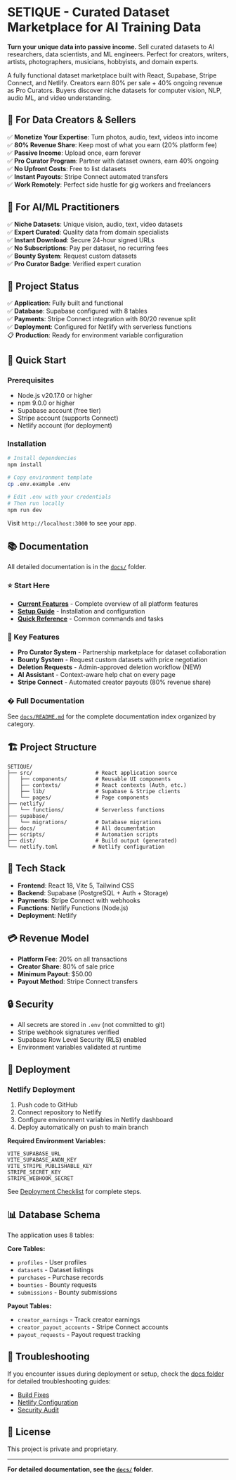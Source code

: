 # SETIQUE - Curated Dataset Marketplace for AI Training Data

**Turn your unique data into passive income.** Sell curated datasets to AI researchers, data scientists, and ML engineers. Perfect for creators, writers, artists, photographers, musicians, hobbyists, and domain experts.

A fully functional dataset marketplace built with React, Supabase, Stripe Connect, and Netlify. Creators earn 80% per sale + 40% ongoing revenue as Pro Curators. Buyers discover niche datasets for computer vision, NLP, audio ML, and video understanding.

## 🎯 For Data Creators & Sellers

✅ **Monetize Your Expertise**: Turn photos, audio, text, videos into income  
✅ **80% Revenue Share**: Keep most of what you earn (20% platform fee)  
✅ **Passive Income**: Upload once, earn forever  
✅ **Pro Curator Program**: Partner with dataset owners, earn 40% ongoing  
✅ **No Upfront Costs**: Free to list datasets  
✅ **Instant Payouts**: Stripe Connect automated transfers  
✅ **Work Remotely**: Perfect side hustle for gig workers and freelancers

## 🤖 For AI/ML Practitioners

✅ **Niche Datasets**: Unique vision, audio, text, video datasets  
✅ **Expert Curated**: Quality data from domain specialists  
✅ **Instant Download**: Secure 24-hour signed URLs  
✅ **No Subscriptions**: Pay per dataset, no recurring fees  
✅ **Bounty System**: Request custom datasets  
✅ **Pro Curator Badge**: Verified expert curation

## 🎯 Project Status

✅ **Application**: Fully built and functional  
✅ **Database**: Supabase configured with 8 tables  
✅ **Payments**: Stripe Connect integration with 80/20 revenue split  
✅ **Deployment**: Configured for Netlify with serverless functions  
📋 **Production**: Ready for environment variable configuration

## 🚀 Quick Start

### Prerequisites

- Node.js v20.17.0 or higher
- npm 9.0.0 or higher
- Supabase account (free tier)
- Stripe account (supports Connect)
- Netlify account (for deployment)

### Installation

```bash
# Install dependencies
npm install

# Copy environment template
cp .env.example .env

# Edit .env with your credentials
# Then run locally
npm run dev
```

Visit `http://localhost:3000` to see your app.

## 📚 Documentation

All detailed documentation is in the [`docs/`](./docs) folder.

### ⭐ Start Here

- **[Current Features](./docs/CURRENT_FEATURES.md)** - Complete overview of all platform features
- **[Setup Guide](./docs/SETUP_GUIDE.md)** - Installation and configuration
- **[Quick Reference](./docs/QUICK_REFERENCE.md)** - Common commands and tasks

### 🎯 Key Features

- **Pro Curator System** - Partnership marketplace for dataset collaboration
- **Bounty System** - Request custom datasets with price negotiation
- **Deletion Requests** - Admin-approved deletion workflow (NEW)
- **AI Assistant** - Context-aware help chat on every page
- **Stripe Connect** - Automated creator payouts (80% revenue share)

### � Full Documentation

See [`docs/README.md`](./docs/README.md) for the complete documentation index organized by category.


## 🏗️ Project Structure

```
SETIQUE/
├── src/                    # React application source
│   ├── components/         # Reusable UI components
│   ├── contexts/           # React contexts (Auth, etc.)
│   ├── lib/                # Supabase & Stripe clients
│   └── pages/              # Page components
├── netlify/
│   └── functions/          # Serverless functions
├── supabase/
│   └── migrations/         # Database migrations
├── docs/                   # All documentation
├── scripts/                # Automation scripts
├── dist/                   # Build output (generated)
└── netlify.toml           # Netlify configuration
```

## 🎨 Tech Stack

- **Frontend**: React 18, Vite 5, Tailwind CSS
- **Backend**: Supabase (PostgreSQL + Auth + Storage)
- **Payments**: Stripe Connect with webhooks
- **Functions**: Netlify Functions (Node.js)
- **Deployment**: Netlify

## 💳 Revenue Model

- **Platform Fee**: 20% on all transactions
- **Creator Share**: 80% of sale price
- **Minimum Payout**: $50.00
- **Payout Method**: Stripe Connect transfers

## 🔒 Security

- All secrets are stored in `.env` (not committed to git)
- Stripe webhook signatures verified
- Supabase Row Level Security (RLS) enabled
- Environment variables validated at runtime

## 🚀 Deployment

### Netlify Deployment

1. Push code to GitHub
2. Connect repository to Netlify
3. Configure environment variables in Netlify dashboard
4. Deploy automatically on push to main branch

**Required Environment Variables:**
```
VITE_SUPABASE_URL
VITE_SUPABASE_ANON_KEY
VITE_STRIPE_PUBLISHABLE_KEY
STRIPE_SECRET_KEY
STRIPE_WEBHOOK_SECRET
```

See [Deployment Checklist](./docs/DEPLOYMENT_CHECKLIST.md) for complete steps.

## 📊 Database Schema

The application uses 8 tables:

**Core Tables:**
- `profiles` - User profiles
- `datasets` - Dataset listings
- `purchases` - Purchase records
- `bounties` - Bounty requests
- `submissions` - Bounty submissions

**Payout Tables:**
- `creator_earnings` - Track creator earnings
- `creator_payout_accounts` - Stripe Connect accounts
- `payout_requests` - Payout request tracking

## 🐛 Troubleshooting

If you encounter issues during deployment or setup, check the [docs folder](./docs) for detailed troubleshooting guides:

- [Build Fixes](./docs/BUILD_FIX_COMPLETE.md)
- [Netlify Configuration](./docs/NETLIFY_CONFIG_FIX.md)
- [Security Audit](./docs/SECURITY_AUDIT.md)

## 📝 License

This project is private and proprietary.

---

**For detailed documentation, see the [`docs/`](./docs) folder.**

